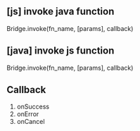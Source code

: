 ## [js] invoke java function

Bridge.invoke(fn_name, [params], callback)

## [java] invoke js function

Bridge.invoke(fn_name, [params], callback)

## Callback

1. onSuccess
2. onError
3. onCancel